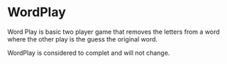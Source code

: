 # WordPlay
Word Play is basic two player game that removes the letters from a word where the other play is the guess the original word.

WordPlay is considered to complet and will not change.
